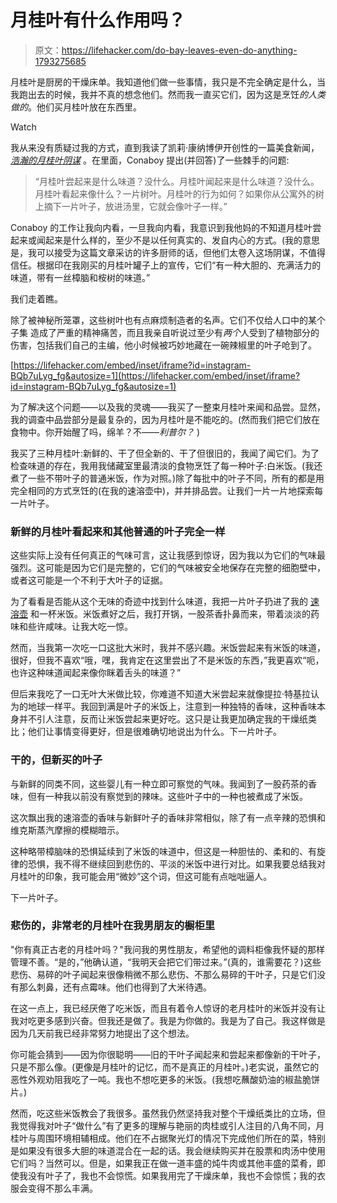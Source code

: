 # 月桂叶有什么作用吗？

> 原文：<https://lifehacker.com/do-bay-leaves-even-do-anything-1793275685>

月桂叶是厨房的干燥床单。我知道他们做一些事情，我只是不完全确定是什么，当我跑出去的时候，我并不真的想念他们。然而我一直买它们，因为这是烹饪*的人类做的*。他们买月桂叶放在东西里。

Watch

我从来没有质疑过我的方式，直到我读了凯莉·康纳博伊开创性的一篇美食新闻， [*浩瀚的月桂叶阴谋*](https://theawl.com/the-vast-bay-leaf-conspiracy-f9903ddbb520#.fd3jlrl6a) 。在里面，Conaboy 提出(并回答)了一些棘手的问题:

> “月桂叶尝起来是什么味道？没什么。月桂叶闻起来是什么味道？没什么。月桂叶看起来像什么？一片树叶。月桂叶的行为如何？如果你从公寓外的树上摘下一片叶子，放进汤里，它就会像叶子一样。”

Conaboy 的工作让我向内看，一旦我向内看，我意识到我他妈的不知道月桂叶尝起来或闻起来是什么样的，至少不是以任何真实的、发自内心的方式。(我的意思是，我可以接受为这篇文章采访的许多厨师的话，但他们太卷入这场阴谋，不值得信任。根据印在我刚买的月桂叶罐子上的宣传，它们“有一种大胆的、充满活力的味道，带有一丝樟脑和桉树的味道。”

我们走着瞧。

除了被神秘所笼罩，这些树叶也有点麻烦制造者的名声。它们不仅给人口中的某个子集 造成了严重的精神痛苦，而且我亲自听说过至少有*两个*人受到了植物部分的伤害，包括我们自己的主编，他小时候被巧妙地藏在一碗辣椒里的叶子呛到了。

 [https://lifehacker.com/embed/inset/iframe?id=instagram-BQb7uLyg_fg&autosize=1](https://lifehacker.com/embed/inset/iframe?id=instagram-BQb7uLyg_fg&autosize=1) 

为了解决这个问题——以及我的灵魂——我买了一整束月桂叶来闻和品尝。显然，我的调查中品尝部分是最复杂的，因为月桂叶是不能吃的。(然而我们把它们放在食物中。你开始醒了吗，绵羊？不——*利普尔？* )

我买了三种月桂叶:新鲜的、干了但全新的、干了但很旧的，我闻了闻它们。为了检查味道的存在，我用我储藏室里最清淡的食物烹饪了每一种叶子:白米饭。(我还煮了一些不带叶子的普通米饭，作为对照。)除了每批中的叶子不同，所有的都是用完全相同的方式烹饪的(在我的速溶壶中)，并并排品尝。让我们一片一片地探索每一片叶子。

### 新鲜的月桂叶看起来和其他普通的叶子完全一样

这些实际上没有任何真正的气味可言，这让我感到惊讶，因为我以为它们的气味最强烈。这可能是因为它们是完整的，它们的气味被安全地保存在完整的细胞壁中，或者这可能是一个不利于大叶子的证据。

为了看看是否能从这个无味的奇迹中找到什么味道，我把一片叶子扔进了我的 [速溶壶](http://skillet.lifehacker.com/the-first-seven-things-your-should-make-with-a-new-inst-1790730616) 和一杯米饭。米饭煮好之后，我打开锅，一股茶香扑鼻而来，带着淡淡的药味和些许咸味。让我大吃一惊。

然而，当我第一次吃一口这批大米时，我并不感兴趣。米饭尝起来有米饭的味道，很好，但我不喜欢“哦，嘿，我肯定在这里尝出了不是米饭的东西，”我更喜欢“呃，也许这种味道闻起来像你眯着舌头的味道？”

但后来我吃了一口无叶大米做比较，你难道不知道大米尝起来就像提拉·特基拉认为的地球一样平。我回到满是叶子的米饭上，注意到一种独特的香味，这种香味本身并不引人注意，反而让米饭尝起来更好吃。这只是让我更加确定我的干燥纸类比；他们让事情变得更好，但是很难确切地说出为什么。下一片叶子。

### 干的，但新买的叶子

与新鲜的同类不同，这些婴儿有一种立即可察觉的气味。我闻到了一股药茶的香味，但有一种我以前没有察觉到的辣味。这些叶子中的一种也被煮成了米饭。

这次飘出我的速溶壶的香味与新鲜叶子的香味非常相似，除了有一点辛辣的恐惧和维克斯蒸汽摩擦的模糊暗示。

这种略带樟脑味的恐惧延续到了米饭的味道中，但这是一种胆怯的、柔和的、有旋律的恐惧，我不得不继续回到悲伤的、平淡的米饭中进行对比。如果我要总结我对月桂叶的印象，我可能会用“微妙”这个词，但这可能有点咄咄逼人。

下一片叶子。

### 悲伤的，非常老的月桂叶在我男朋友的橱柜里

"你有真正古老的月桂叶吗？"我问我的男性朋友，希望他的调料柜像我怀疑的那样管理不善。“是的，”他确认道，“我明天会把它们带过来。”(真的，谁需要花？)这些悲伤、易碎的叶子闻起来很像稍微不那么悲伤、不那么易碎的干叶子，只是它们没有那么刺鼻，还有点霉味。他们也得到了大米待遇。

在这一点上，我已经厌倦了吃米饭，而且有着令人惊讶的老月桂叶的米饭并没有让我对吃更多感到兴奋。但我还是做了。我是为你做的。我是为了自己。我这样做是因为几天前我已经非常努力地提出了这个想法。

你可能会猜到——因为你很聪明——旧的干叶子闻起来和尝起来都像新的干叶子，只是不那么像。(更像是月桂叶的记忆，而不是真正的月桂叶。)老实说，虽然它的恶性外观劝阻我吃了一吨。我也不想吃更多的米饭。(我想吃蘸酸奶油的椒盐脆饼片。)

然而，吃这些米饭教会了我很多。虽然我仍然坚持我对整个干燥纸类比的立场，但我觉得我对叶子“做什么”有了更多的理解与艳丽的肉桂或引人注目的八角不同，月桂叶与周围环境相辅相成。他们在不占据聚光灯的情况下完成他们所在的菜，特别是如果没有很多大胆的味道混合在一起的话。我会继续购买并在股票和肉汤中使用它们吗？当然可以。但是，如果我正在做一道丰盛的炖牛肉或其他丰盛的菜肴，即使我没有叶子了，我也不会惊慌。如果我用完了干燥床单，我也不会惊慌；我的衣服会变得不那么丰满。